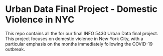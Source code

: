 # Urban Data Final Project - Domestic Violence in NYC
This repo contains all the for our final INFO 5430 Urban Data final project. This project focuses on domestic violence in New York City, with a particular emphasis on the months immediately following the COVID-19 outbreak.  
